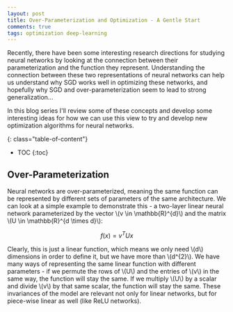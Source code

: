 ```yaml
---
layout: post
title: Over-Parameterization and Optimization - A Gentle Start
comments: true
tags: optimization deep-learning
---
```


Recently, there have been some interesting research directions for studying neural networks by looking at the connection between their parameterization and the function they represent. Understanding the connection between these two representations of neural networks can help us understand why SGD works well in optimizing these networks, and hopefully why SGD and over-parameterization seem to lead to strong generalization...

In this blog series I'll review some of these concepts and develop some interesting ideas for how we can use this view to try and develop new optimization algorithms for neural networks.

{: class="table-of-content"}
* TOC
{:toc}

## Over-Parameterization

Neural networks are over-parameterized, meaning the same function can be represented by different sets of parameters of the same architecture. We can look at a simple example to demonstrate this - a two-layer linear neural network parameterized by the vector \\(v \in \mathbb{R}^{d}\\) and the matrix \\(U \in \mathbb{R}^{d \times d}\\):

$$ f(x)=v^{T}Ux $$

Clearly, this is just a linear function, which means we only need \\(d\\) dimensions in order to define it, but we have more than \\(d^{2}\\). We have many ways of representing the same linear function with different parameters - if we permute the rows of \\(U\\) and the entries of \\(v\\) in the same way, the function will stay the same. If we multiply \\(U\\) by a scalar and divide \\(v\\) by that same scalar, the function will stay the same. These invariances of the model are relevant not only for linear networks, but for piece-wise linear as well (like ReLU networks).

